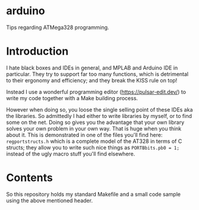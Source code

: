 # arduino
Tips regarding ATMega328 programming.

# Introduction

I hate black boxes and IDEs in general, and MPLAB and Arduino IDE in particular. They try to support
far too many functions, which is detrimental to their ergonomy and efficiency; and they
break the KISS rule on top!

Instead I use a wonderful programming editor (https://pulsar-edit.dev/) to write my code together
with a Make building process.

However when doing so, you loose the single selling point of these IDEs aka the libraries. So admittedly
I had either to write libraries by myself, or to find some on the net. Doing so gives you the advantage 
that your own library solves your own problem in your own way. That is huge when you think about it.
This is demonstrated in one of the files you'll find here: `regportstructs.h` which is a complete model
of the AT328 in terms of C structs; they allow you to write such nice things as `PORTBbits.pb0 = 1;` instead
of the ugly macro stuff you'll find elsewhere. 

# Contents

So this repository holds my standard Makefile and a small code sample using the above mentioned header.
